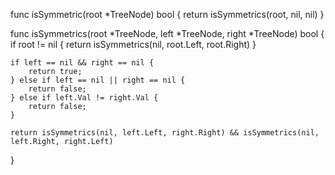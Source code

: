 func isSymmetric(root *TreeNode) bool {
    return isSymmetrics(root, nil, nil)
}

func isSymmetrics(root *TreeNode, left *TreeNode, right *TreeNode) bool {
    if root != nil {
        return isSymmetrics(nil, root.Left, root.Right)
    }
    
    if left == nil && right == nil {
        return true;
    } else if left == nil || right == nil {
        return false;
    } else if left.Val != right.Val {
        return false;
    }

    return isSymmetrics(nil, left.Left, right.Right) && isSymmetrics(nil, left.Right, right.Left)
}

